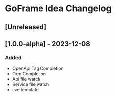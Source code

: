 <!-- Keep a Changelog guide -> https://keepachangelog.com -->

# GoFrame Idea Changelog

## [Unreleased]

## [1.0.0-alpha] - 2023-12-08
### Added
- OpenApi Tag Completion
- Orm Completion
- Api file watch
- Service file watch
- live template
